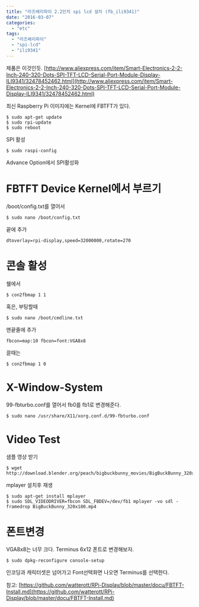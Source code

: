 ```yaml
---
title: "라즈베리파이 2.2인치 spi lcd 설치 (fb_ili9341)"
date: "2016-03-07"
categories: 
  - "etc"
tags: 
  - "라즈베리파이"
  - "spi-lcd"
  - "ili9341"
---
```


제품은 이것인듯. [http://www.aliexpress.com/item/Smart-Electronics-2-2-Inch-240-320-Dots-SPI-TFT-LCD-Serial-Port-Module-Display-ILI9341/32478452462.html](http://www.aliexpress.com/item/Smart-Electronics-2-2-Inch-240-320-Dots-SPI-TFT-LCD-Serial-Port-Module-Display-ILI9341/32478452462.html)

최신 Raspberry Pi 이미지에는 Kernel에 FBTFT가 있다.

```
$ sudo apt-get update
$ sudo rpi-update
$ sudo reboot
```

SPI 활성

```
$ sudo raspi-config
```

Advance Option에서 SPI활성화

# FBTFT Device Kernel에서 부르기

/boot/config.txt를 열어서

```
$ sudo nano /boot/config.txt
```

끝에 추가

```
dtoverlay=rpi-display,speed=32000000,rotate=270
```

# 콘솔 활성

쉘에서

```
$ con2fbmap 1 1
```

혹은, 부팅할때

```
$ sudo nano /boot/cmdline.txt
```

맨끝줄에 추가

```
fbcon=map:10 fbcon=font:VGA8x8 
```

끌때는

```
$ con2fbmap 1 0
```

# X-Window-System

99-fbturbo.conf를 열어서 fb0를 fb1로 변경해준다.

```
$ sudo nano /usr/share/X11/xorg.conf.d/99-fbturbo.conf
```

# Video Test

샘플 영상 받기

```
$ wget http://download.blender.org/peach/bigbuckbunny_movies/BigBuckBunny_320x180.mp4
```

mplayer 설치후 재생

```
$ sudo apt-get install mplayer
$ sudo SDL_VIDEODRIVER=fbcon SDL_FBDEV=/dev/fb1 mplayer -vo sdl -framedrop BigBuckBunny_320x180.mp4
```

# 폰트변경

VGA8x8는 너무 크다. Terminus 6x12 폰트로 변경해보자.

```
$ sudo dpkg-reconfigure console-setup
```

인코딩과 캐릭터셋은 넘어가고 Font선택화면 나오면 Terminus를 선택한다.

참고: [https://github.com/watterott/RPi-Display/blob/master/docu/FBTFT-Install.md](https://github.com/watterott/RPi-Display/blob/master/docu/FBTFT-Install.md)
